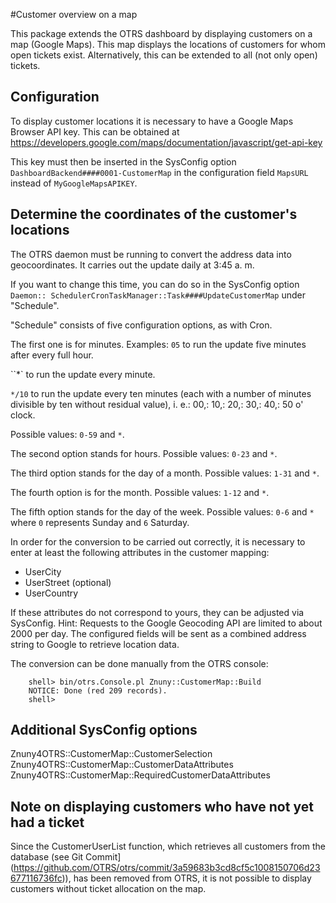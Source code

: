 #Customer overview on a map

This package extends the OTRS dashboard by displaying customers on a map (Google Maps).
This map displays the locations of customers for whom open tickets exist. Alternatively, this can be extended to all (not only open) tickets.

## Configuration

To display customer locations it is necessary to have a Google Maps Browser API key.
This can be obtained at https://developers.google.com/maps/documentation/javascript/get-api-key

This key must then be inserted in the SysConfig option `DashboardBackend####0001-CustomerMap` in the configuration field `MapsURL` instead of `MyGoogleMapsAPIKEY`.

## Determine the coordinates of the customer's locations

The OTRS daemon must be running to convert the address data into geocoordinates. It carries out the update daily at 3:45 a. m.

If you want to change this time, you can do so in the SysConfig option `Daemon:: SchedulerCronTaskManager::Task####UpdateCustomerMap` under "Schedule".

"Schedule" consists of five configuration options, as with Cron.

The first one is for minutes.
Examples:
`05` to run the update five minutes after every full hour.

``*` to run the update every minute.

`*/10` to run the update every ten minutes (each with a number of minutes divisible by ten without residual value), i. e.: 00,: 10,: 20,: 30,: 40,: 50 o' clock.

Possible values: `0-59` and `*`.

The second option stands for hours. Possible values: `0-23` and `*`.

The third option stands for the day of a month. Possible values: `1-31` and `*`.

The fourth option is for the month. Possible values: `1-12` and `*`.

The fifth option stands for the day of the week. Possible values: `0-6` and `*` where `0` represents Sunday and `6` Saturday.

In order for the conversion to be carried out correctly, it is necessary to
enter at least the following attributes in the customer mapping:

 - UserCity
 - UserStreet (optional)
 - UserCountry

If these attributes do not correspond to yours, they can be adjusted via SysConfig.
Hint:
Requests to the Google Geocoding API are limited to about 2000 per day.
The configured fields will be sent as a combined address string to Google to retrieve location data.

The conversion can be done manually from the OTRS console:

```
    shell> bin/otrs.Console.pl Znuny::CustomerMap::Build
    NOTICE: Done (red 209 records).
    shell>
```

## Additional SysConfig options

 Znuny4OTRS::CustomerMap::CustomerSelection
 Znuny4OTRS::CustomerMap::CustomerDataAttributes
 Znuny4OTRS::CustomerMap::RequiredCustomerDataAttributes

## Note on displaying customers who have not yet had a ticket
Since the CustomerUserList function, which retrieves all customers from the database (see Git Commit](https://github.com/OTRS/otrs/commit/3a59683b3cd8cf5c1008150706d23677116736fc)), has been removed from OTRS, it is not possible to display customers without ticket allocation on the map.

